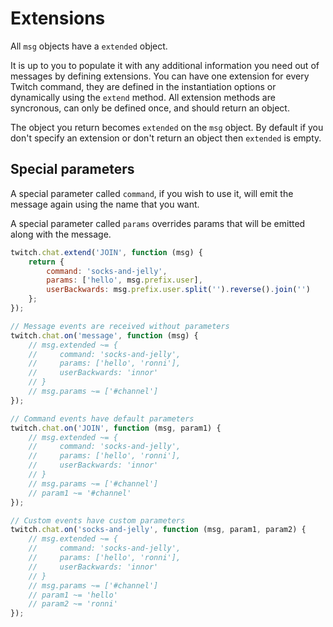 # Extensions

All `msg` objects have a `extended` object.

It is up to you to populate it with any additional information you need out of messages by defining extensions. You can have one extension for every Twitch command, they are defined in the instantiation options or dynamically using the `extend` method. All extension methods are syncronous, can only be defined once, and should return an object.

The object you return becomes `extended` on the `msg` object. By default if you don't specify an extension or don't return an object then `extended` is empty.

## Special parameters

A special parameter called `command`, if you wish to use it, will emit the message again using the name that you want.

A special parameter called `params` overrides params that will be emitted along with the message.

```javascript
twitch.chat.extend('JOIN', function (msg) {
    return {
        command: 'socks-and-jelly',
        params: ['hello', msg.prefix.user],
        userBackwards: msg.prefix.user.split('').reverse().join('')
    };
});

// Message events are received without parameters
twitch.chat.on('message', function (msg) {
    // msg.extended ~= {
    //     command: 'socks-and-jelly',
    //     params: ['hello', 'ronni'],
    //     userBackwards: 'innor'
    // }
    // msg.params ~= ['#channel']
});

// Command events have default parameters
twitch.chat.on('JOIN', function (msg, param1) {
    // msg.extended ~= {
    //     command: 'socks-and-jelly',
    //     params: ['hello', 'ronni'],
    //     userBackwards: 'innor'
    // }
    // msg.params ~= ['#channel']
    // param1 ~= '#channel'
});

// Custom events have custom parameters
twitch.chat.on('socks-and-jelly', function (msg, param1, param2) {
    // msg.extended ~= {
    //     command: 'socks-and-jelly',
    //     params: ['hello', 'ronni'],
    //     userBackwards: 'innor'
    // }
    // msg.params ~= ['#channel']
    // param1 ~= 'hello'
    // param2 ~= 'ronni'
});
```
